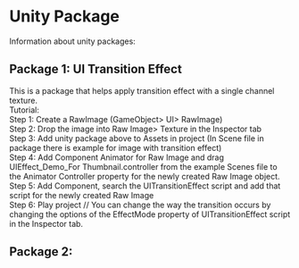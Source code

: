 # Unity Package
Information about unity packages:

## Package 1: UI Transition Effect
This is a package that helps apply transition effect with a single channel texture.<br>
Tutorial:<br>
Step 1: Create a RawImage (GameObject> UI> RawImage)<br>
Step 2: Drop the image into Raw Image> Texture in the Inspector tab<br>
Step 3: Add unity package above to Assets in project (In Scene file in package there is example for image with transition effect)<br>
Step 4: Add Component Animator for Raw Image and drag UIEffect_Demo_For Thumbnail.controller from the example Scenes file to the Animator Controller property for the newly created Raw Image object.<br>
Step 5: Add Component, search the UITransitionEffect script and add that script for the newly created Raw Image<br>
Step 6: Play project // You can change the way the transition occurs by changing the options of the EffectMode property of UITransitionEffect script in the Inspector tab.<br>

## Package 2:
